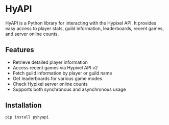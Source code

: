 # HyAPI

HyAPI is a Python library for interacting with the Hypixel API. It provides easy access to player stats, guild information, leaderboards, recent games, and server online counts.

## Features

- Retrieve detailed player information
- Access recent games via Hypixel API v2
- Fetch guild information by player or guild name
- Get leaderboards for various game modes
- Check Hypixel server online counts
- Supports both synchronous and asynchronous usage

## Installation

```bash
pip install pyhyapi